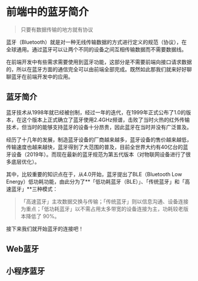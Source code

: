 # 前端中的蓝牙简介

> 只要有数据传输的地方就有协议

蓝牙（Bluetooth）就是对一种无线传输数据的方式进行定义的规范（协议），在全球通用。通过蓝牙可以让两个不同的设备之间互相传输数据而不需要数据线。

在前端开发中有些需求需要使用到蓝牙功能，这部分是不需要前端向接口请求数据的，所以在蓝牙方面的通信完全可以由前端全部完成。既然如此那我们就来好好聊聊蓝牙在前端开发中的应用。

## 蓝牙简介

蓝牙技术从1998年就已经被创制，经过一年的迭代，在1999年正式公布了1.0的版本，在这个版本上正式确立了蓝牙使用2.4GHz频谱，击败了当时火热的红外传输技术，但当时的能够支持蓝牙的设备十分昂贵，因此蓝牙在当时并没有广泛普及。

经历了十几年的发展，制造蓝牙设备的厂商越来越多，蓝牙设备的售价越来越低，传输速度也越来越快，蓝牙得到了大范围的普及，目前全世界大约有40亿台的蓝牙设备（2019年）。而现在最新的蓝牙规范为第五代版本（对物联网设备进行了很多底层优化）。

其中，比较重要的知识点在于，从4.0开始，蓝牙提出了BLE（Bluetooth Low Energy）低功耗功能，由此分为了**「低功耗蓝牙（BLE）」、「传统蓝牙」和「高速蓝牙」**三种模式：

>  「高速蓝牙」主攻数据交换与传输；「传统蓝牙」则以信息沟通、设备连接为重点；「低功耗蓝牙」以不需占用太多带宽的设备连接为主，功耗较老版本降低了 90%。

接下来我们就开始蓝牙的连接吧！

## Web蓝牙



## 小程序蓝牙




